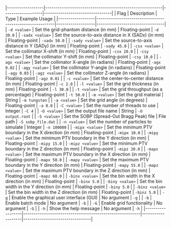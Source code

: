 |------------------|---------------------------------------------------------|-------------------|---------------------------------|
| Flag             | Description                                             | Type              | Example Usage                   |
|------------------|---------------------------------------------------------|-------------------|---------------------------------|
| `-d <value>`     | Set the grid-phantom distance (in mm)                   | Floating-point    | `-d 30.0`                       |
| `-sadx <value>`  | Set the source-to-axis distance in X (SADx) (in mm)     | Floating-point    | `-sadx 50.0`                    |
| `-sady <value>`  | Set the source-to-axis distance in Y (SADy) (in mm)     | Floating-point    | `-sady 45.0`                    |
| `-csx <value>`   | Set the collimator X-shift (in mm)                      | Floating-point    | `-csx 20.0`                     |
| `-csy <value>`   | Set the collimator Y-shift (in mm)                      | Floating-point    | `-csy 10.0`                     |
| `-agx <value>`   | Set the collimator X-angle (in radians)                 | Floating-point    | `-agx 0.02`                     |
| `-agy <value>`   | Set the collimator Y-angle (in radians)                 | Floating-point    | `-agy 0.03`                     |
| `-agz <value>`   | Set the collimator Z-angle (in radians)                 | Floating-point    | `-agz 0.01`                     |
| `-c <value>`     | Set the center-to-center distance (in mm)               | Floating-point    | `-c 2.0`                        |
| `-l <value>`     | Set the grid thickness (in mm)                          | Floating-point    | `-l 30.0`                       |
| `-t <value>`     | Set the grid throughput (as a percentage)               | Floating-point    | `-t 50.0`                       |
| `-m <value>`     | Set the grid material                                   | String            | `-m tungsten`                   |
| `-a <value>`     | Set the grid angle (in degrees)                         | Floating-point    | `-a 0.0`                        |
| `-C <value>`     | Set the number of threads to use                        | Integer           | `-C 4`                          |
| `-O <value>`     | Set the output file name                                | String            | `-O output.root`                |
| `-S <value>`     | Set the SOBP (Spread-Out Bragg Peak) file               | File path         | `-S sobp_file.dat`              |
| `-n <value>`     | Set the number of particles to simulate                 | Integer           | `-n 100000`                     |
| `-mipx <value>`  | Set the minimum PTV boundary in the X direction (in mm) | Floating-point    | `-mipx 10.0`                    |
| `-mipy <value>`  | Set the minimum PTV boundary in the Y direction (in mm) | Floating-point    | `-mipy 15.0`                    |
| `-mipz <value>`  | Set the minimum PTV boundary in the Z direction (in mm) | Floating-point    | `-mipz 20.0`                    |
| `-mapx <value>`  | Set the maximum PTV boundary in the X direction (in mm) | Floating-point    | `-mapx 50.0`                    |
| `-mapy <value>`  | Set the maximum PTV boundary in the Y direction (in mm) | Floating-point    | `-mapy 55.0`                    |
| `-mapz <value>`  | Set the maximum PTV boundary in the Z direction (in mm) | Floating-point    | `-mapz 60.0`                    |
| `-binx <value>`  | Set the bin width in the X direction (in mm)            | Floating-point    | `-binx 5.0`                     |
| `-biny <value>`  | Set the bin width in the Y direction (in mm)            | Floating-point    | `-biny 5.0`                     |
| `-binz <value>`  | Set the bin width in the Z direction (in mm)            | Floating-point    | `-binz 5.0`                     |
| `-g`             | Enable the graphical user interface (GUI)               | No argument       | `-g`                            |
| `-b`             | Enable batch mode                                       | No argument       | `-b`                            |
| `-G`             | Enable grid functionality                               | No argument       | `-G`                            |
| `-h`             | Show the help message                                   | No argument       | `-h`                            |
|------------------|---------------------------------------------------------|-------------------|---------------------------------|
